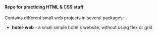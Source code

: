 #### Repo for practicing HTML & CSS stuff

Contains different small web projects in several packages:
* **hotel-web** - a small simple hotel's website, without using flex or grid

